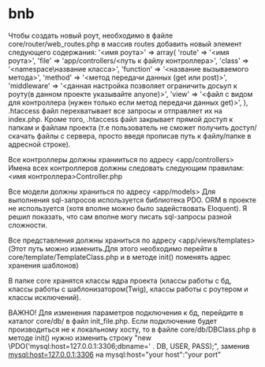 # bnb

Чтобы создать новый роут, необходимо в файле core/router/web_routes.php в массив routes добавить новый элемент следующего содержания:
'<имя роута>' => array(
            'route' => '<имя роута>',
            'file' => 'app/controllers/<путь к файлу контроллера>',
            'class' => '<namespace\название класса>',
            'function' => '<название вызываемого метода>',
            'method' => '<метод передачи данных (get или post)>',
            'middleware' => '<данная настройка позволяет ограничить досьуп к роуту(в данном проекте указывайте anyone)>',
            'view' => '<файл с видом для контроллера (нужен только если метод передачи данных get)>',
        ),
 .htaccess файл перехватывает все запросы и отправляет их на index.php. Кроме того, .htaccess файл закрывает прямой доступ к папкам и файлам проекта (т.е пользователь не сможет получить доступ/скачать файлы с сервера, просто введя прописав путь к файлу/папке в адресной строке).      

Все контроллеры должны хранииться по адресу <app/controllers>
Имена всех контроллеров должны следовать следующим правилам:
<имя контроллера>Controller.php

Все модели должны храниться по адресу <app/models>
Для выполнения sql-запросов используется библиотека PDO. ORM в проекте не используется (хотя вполне можно было задействовать Eloquent). Я решил показать, что сам вполне могу писать sql-запросы разной сложности.

Все представления должны храниться по адресу <app/views/templates> (Этот путь можно изменить.Для этого необходимо перейти в core/template/TemplateClass.php и в методе init() поменять адрес хранения шаблонов)

В папке core хранятся классы ядра проекта (классы работы с бд, классы работы с шаблонизатором(Twig), классы работы с роутером и классы исключений).

ВАЖНО!
Для изменения параметров подключения к бд, перейдите в каталог core/db/ в файл init_file.php. Если подключение будет производиться не к локальному хосту, то в файле core/db/DBClass.php в методе init() нужно изменить строку "new \PDO('mysql:host=127.0.0.1:3306;dbname=' . DB, USER, PASS);", заменив <mysql:host=127.0.0.1:3306> на mysql:host="your host":"your port"
